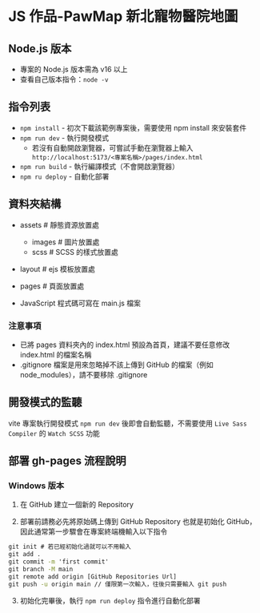 # JS 作品-PawMap 新北寵物醫院地圖

## Node.js 版本

-   專案的 Node.js 版本需為 v16 以上
-   查看自己版本指令：`node -v`

## 指令列表

-   `npm install` - 初次下載該範例專案後，需要使用 npm install 來安裝套件
-   `npm run dev` - 執行開發模式
    -   若沒有自動開啟瀏覽器，可嘗試手動在瀏覽器上輸入
        `http://localhost:5173/<專案名稱>/pages/index.html`
-   `npm run build` - 執行編譯模式（不會開啟瀏覽器）
-   `npm ru deploy` - 自動化部署

## 資料夾結構

-   assets # 靜態資源放置處

    -   images # 圖片放置處
    -   scss # SCSS 的樣式放置處

-   layout # ejs 模板放置處
-   pages # 頁面放置處

-   JavaScript 程式碼可寫在 main.js 檔案

### 注意事項

-   已將 pages 資料夾內的 index.html 預設為首頁，建議不要任意修改 index.html 的檔案名稱
-   .gitignore 檔案是用來忽略掉不該上傳到 GitHub 的檔案（例如 node_modules），請不要移除 .gitignore

## 開發模式的監聽

vite 專案執行開發模式 `npm run dev` 後即會自動監聽，不需要使用 `Live Sass Compiler` 的 `Watch SCSS` 功能

## 部署 gh-pages 流程說明

### Windows 版本

1. 在 GitHub 建立一個新的 Repository

2. 部署前請務必先將原始碼上傳到 GitHub Repository 也就是初始化 GitHub，因此通常第一步驟會在專案終端機輸入以下指令

```cmd
git init # 若已經初始化過就可以不用輸入
git add .
git commit -m 'first commit'
git branch -M main
git remote add origin [GitHub Repositories Url]
git push -u origin main // 僅限第一次輸入，往後只需要輸入 git push
```

3. 初始化完畢後，執行 `npm run deploy` 指令進行自動化部署
